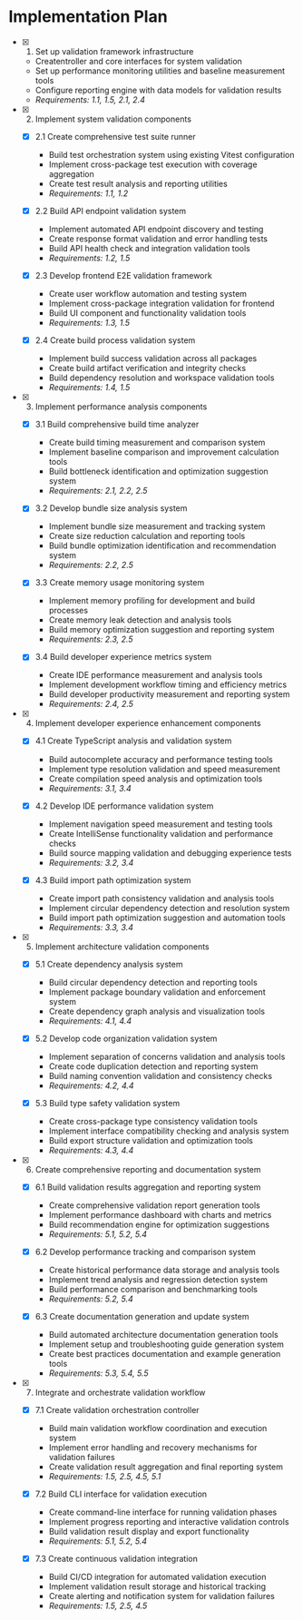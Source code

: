 # Implementation Plan

- [x] 1. Set up validation framework infrastructure
  - Createntroller and core interfaces for system validation
  - Set up performance monitoring utilities and baseline measurement tools
  - Configure reporting engine with data models for validation results
  - _Requirements: 1.1, 1.5, 2.1, 2.4_

- [x] 2. Implement system validation components
  - [x] 2.1 Create comprehensive test suite runner
    - Build test orchestration system using existing Vitest configuration
    - Implement cross-package test execution with coverage aggregation
    - Create test result analysis and reporting utilities
    - _Requirements: 1.1, 1.2_

  - [x] 2.2 Build API endpoint validation system
    - Implement automated API endpoint discovery and testing
    - Create response format validation and error handling tests
    - Build API health check and integration validation tools
    - _Requirements: 1.2, 1.5_

  - [x] 2.3 Develop frontend E2E validation framework
    - Create user workflow automation and testing system
    - Implement cross-package integration validation for frontend
    - Build UI component and functionality validation tools
    - _Requirements: 1.3, 1.5_

  - [x] 2.4 Create build process validation system
    - Implement build success validation across all packages
    - Create build artifact verification and integrity checks
    - Build dependency resolution and workspace validation tools
    - _Requirements: 1.4, 1.5_

- [x] 3. Implement performance analysis components
  - [x] 3.1 Build comprehensive build time analyzer
    - Create build timing measurement and comparison system
    - Implement baseline comparison and improvement calculation tools
    - Build bottleneck identification and optimization suggestion system
    - _Requirements: 2.1, 2.2, 2.5_

  - [x] 3.2 Develop bundle size analysis system
    - Implement bundle size measurement and tracking system
    - Create size reduction calculation and reporting tools
    - Build bundle optimization identification and recommendation system
    - _Requirements: 2.2, 2.5_

  - [x] 3.3 Create memory usage monitoring system
    - Implement memory profiling for development and build processes
    - Create memory leak detection and analysis tools
    - Build memory optimization suggestion and reporting system
    - _Requirements: 2.3, 2.5_

  - [x] 3.4 Build developer experience metrics system
    - Create IDE performance measurement and analysis tools
    - Implement development workflow timing and efficiency metrics
    - Build developer productivity measurement and reporting system
    - _Requirements: 2.4, 2.5_

- [x] 4. Implement developer experience enhancement components
  - [x] 4.1 Create TypeScript analysis and validation system
    - Build autocomplete accuracy and performance testing tools
    - Implement type resolution validation and speed measurement
    - Create compilation speed analysis and optimization tools
    - _Requirements: 3.1, 3.4_

  - [x] 4.2 Develop IDE performance validation system
    - Implement navigation speed measurement and testing tools
    - Create IntelliSense functionality validation and performance checks
    - Build source mapping validation and debugging experience tests
    - _Requirements: 3.2, 3.4_

  - [x] 4.3 Build import path optimization system
    - Create import path consistency validation and analysis tools
    - Implement circular dependency detection and resolution system
    - Build import path optimization suggestion and automation tools
    - _Requirements: 3.3, 3.4_

- [x] 5. Implement architecture validation components
  - [x] 5.1 Create dependency analysis system
    - Build circular dependency detection and reporting tools
    - Implement package boundary validation and enforcement system
    - Create dependency graph analysis and visualization tools
    - _Requirements: 4.1, 4.4_

  - [x] 5.2 Develop code organization validation system
    - Implement separation of concerns validation and analysis tools
    - Create code duplication detection and reporting system
    - Build naming convention validation and consistency checks
    - _Requirements: 4.2, 4.4_

  - [x] 5.3 Build type safety validation system
    - Create cross-package type consistency validation tools
    - Implement interface compatibility checking and analysis system
    - Build export structure validation and optimization tools
    - _Requirements: 4.3, 4.4_

- [x] 6. Create comprehensive reporting and documentation system
  - [x] 6.1 Build validation results aggregation and reporting system
    - Create comprehensive validation report generation tools
    - Implement performance dashboard with charts and metrics
    - Build recommendation engine for optimization suggestions
    - _Requirements: 5.1, 5.2, 5.4_

  - [x] 6.2 Develop performance tracking and comparison system
    - Create historical performance data storage and analysis tools
    - Implement trend analysis and regression detection system
    - Build performance comparison and benchmarking tools
    - _Requirements: 5.2, 5.4_

  - [x] 6.3 Create documentation generation and update system
    - Build automated architecture documentation generation tools
    - Implement setup and troubleshooting guide generation system
    - Create best practices documentation and example generation tools
    - _Requirements: 5.3, 5.4, 5.5_

- [x] 7. Integrate and orchestrate validation workflow
  - [x] 7.1 Create validation orchestration controller
    - Build main validation workflow coordination and execution system
    - Implement error handling and recovery mechanisms for validation failures
    - Create validation result aggregation and final reporting system
    - _Requirements: 1.5, 2.5, 4.5, 5.1_

  - [x] 7.2 Build CLI interface for validation execution
    - Create command-line interface for running validation phases
    - Implement progress reporting and interactive validation controls
    - Build validation result display and export functionality
    - _Requirements: 5.1, 5.2, 5.4_

  - [x] 7.3 Create continuous validation integration

    - Build CI/CD integration for automated validation execution
    - Implement validation result storage and historical tracking
    - Create alerting and notification system for validation failures
    - _Requirements: 1.5, 2.5, 4.5_
